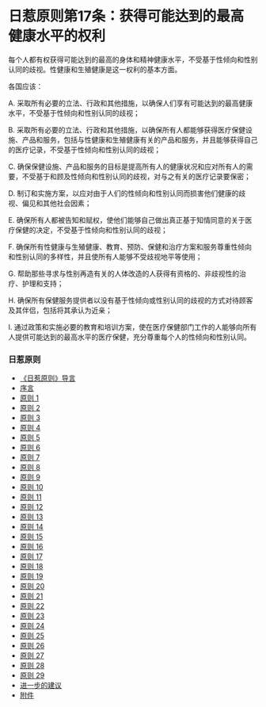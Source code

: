 # 日惹原则第17条：获得可能达到的最高健康水平的权利

每个人都有权获得可能达到的最高的身体和精神健康水平，不受基于性倾向和性别认同的歧视。性健康和生殖健康是这一权利的基本方面。

各国应该：

A.  采取所有必要的立法、行政和其他措施，以确保人们享有可能达到的最高健康水平，不受基于性倾向和性别认同的歧视；

B.  采取所有必要的立法、行政和其他措施，以确保所有人都能够获得医疗保健设施、产品和服务，包括与性健康和生殖健康有关的产品和服务，并且能够获得自己的医疗记录，不受基于性倾向和性别认同的歧视；

C.  确保保健设施、产品和服务的目标是提高所有人的健康状况和应对所有人的需要，不受基于和顾及性倾向和性别认同的歧视，对与之有关的医疗记录要保密；

D.  制订和实施方案，以应对由于人们的性倾向和性别认同而损害他们健康的歧视、偏见和其他社会因素；

E.  确保所有人都被告知和赋权，使他们能够自己做出真正基于知情同意的关于医疗保健的决定，不受基于性倾向和性别认同的歧视；

F.  确保所有性健康与生殖健康、教育、预防、保健和治疗方案和服务尊重性倾向和性别认同的多样性，并且使所有人能够不受歧视地平等使用；

G.  帮助那些寻求与性别再造有关的人体改造的人获得有资格的、非歧视性的治疗、护理和支持；

H.  确保所有保健服务提供者以没有基于性倾向或性别认同的歧视的方式对待顾客及其伴侣，包括将其承认为近亲；

I.  通过政策和实施必要的教育和培训方案，使在医疗保健部门工作的人能够向所有人提供可能达到的最高水平的医疗保健，充分尊重每个人的性倾向和性别认同。

### 日惹原则

-   [《日惹原则》导言](https://yogyakartaprinciples.org/introduction-ch/)
-   [序言](https://yogyakartaprinciples.org/preambule-ch/)
-   [原则 1](https://yogyakartaprinciples.org/principle-1-ch/)
-   [原则 2](https://yogyakartaprinciples.org/principle-2-ch/)
-   [原则 3](https://yogyakartaprinciples.org/principle-3-ch/)
-   [原则 4](https://yogyakartaprinciples.org/principle-4-ch/)
-   [原则 5](https://yogyakartaprinciples.org/principle-5-ch/)
-   [原则 6](https://yogyakartaprinciples.org/principle-6-ch/)
-   [原则 7](https://yogyakartaprinciples.org/principle-7-ch/)
-   [原则 8](https://yogyakartaprinciples.org/principle-8-ch/)
-   [原则 9](https://yogyakartaprinciples.org/principle-9-ch/)
-   [原则 10](https://yogyakartaprinciples.org/principle-10-ch/)
-   [原则 11](https://yogyakartaprinciples.org/principle-11-ch/)
-   [原则 12](https://yogyakartaprinciples.org/principle-12-ch/)
-   [原则 13](https://yogyakartaprinciples.org/principle-13-ch/)
-   [原则 14](https://yogyakartaprinciples.org/principle-14-ch/)
-   [原则 15](https://yogyakartaprinciples.org/principle-15-ch/)
-   [原则 16](https://yogyakartaprinciples.org/principle-16-ch/)
-   [原则 17](https://yogyakartaprinciples.org/principle-17-ch/)
-   [原则 18](https://yogyakartaprinciples.org/principle-18-ch/)
-   [原则 19](https://yogyakartaprinciples.org/principle-19-ch/)
-   [原则 20](https://yogyakartaprinciples.org/principle-20-ch/)
-   [原则 21](https://yogyakartaprinciples.org/principle-21-ch/)
-   [原则 22](https://yogyakartaprinciples.org/principle-22-ch/)
-   [原则 23](https://yogyakartaprinciples.org/principle-23-ch/)
-   [原则 24](https://yogyakartaprinciples.org/principle-24-ch/)
-   [原则 25](https://yogyakartaprinciples.org/principle-25-ch/)
-   [原则 26](https://yogyakartaprinciples.org/principle-26-ch/)
-   [原则 27](https://yogyakartaprinciples.org/principle-27-ch/)
-   [原则 28](https://yogyakartaprinciples.org/principle-28-ch/)
-   [原则 29](https://yogyakartaprinciples.org/principle-29-ch/)
-   [进一步的建议](https://yogyakartaprinciples.org/additional-recommendations-ch/)
-   [附件](https://yogyakartaprinciples.org/annex-ch/)
